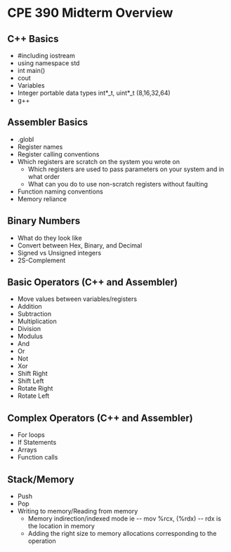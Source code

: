 # CPE 390 Midterm Overview

## C++ Basics

* #including iostream
* using namespace std
* int main()
* cout
* Variables
* Integer portable data types int*\_t, uint*\_t (8,16,32,64)
* g++

## Assembler Basics

* .globl
* Register names
* Register calling conventions
* Which registers are scratch on the system you wrote on
  * Which registers are used to pass parameters on your system and in what order
  * What can you do to use non-scratch registers without faulting
* Function naming conventions
* Memory reliance

## Binary Numbers

* What do they look like
* Convert between Hex, Binary, and Decimal
* Signed vs Unsigned integers
* 2S-Complement

## Basic Operators (C++ and Assembler)

* Move values between variables/registers
* Addition
* Subtraction
* Multiplication
* Division
* Modulus
* And
* Or
* Not
* Xor
* Shift Right
* Shift Left
* Rotate Right
* Rotate Left

## Complex Operators (C++ and Assembler)

* For loops
* If Statements
* Arrays
* Function calls

## Stack/Memory

* Push
* Pop
* Writing to memory/Reading from memory
  * Memory indirection/indexed mode ie -- mov %rcx, (%rdx) -- rdx is the location in memory
  * Adding the right size to memory allocations corresponding to the operation
